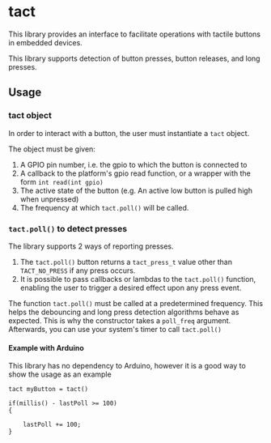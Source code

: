 # tact
This library provides an interface to facilitate operations with tactile buttons in embedded devices.

This library supports detection of button presses, button releases, and long presses.

## Usage
### tact object
In order to interact with a button, the user must instantiate a `tact` object.

The object must be given:
1. A GPIO pin number, i.e. the gpio to which the button is connected to
2. A callback to the platform's gpio read function, or a wrapper with the form `int read(int gpio)`
3. The active state of the button (e.g. An active low button is pulled high when unpressed)
4. The frequency at which `tact.poll()` will be called.

### `tact.poll()` to detect presses

The library supports 2 ways of reporting presses.
1. The `tact.poll()` button returns a `tact_press_t` value other than `TACT_NO_PRESS` if any press occurs.
2. It is possible to pass callbacks or lambdas to the `tact.poll()` function, enabling the user to trigger a desired effect upon any press event.

The function `tact.poll()` must be called at a predetermined frequency. This helps the debouncing and long press detection algorithms behave as expected. This is why the constructor takes a `poll_freq` argument. Afterwards, you can use your system's timer to call `tact.poll()`

#### Example with Arduino

This library has no dependency to Arduino, however it is a good way to show the usage as an example

```
tact myButton = tact()

if(millis() - lastPoll >= 100)
{
    
    lastPoll += 100;
}

```